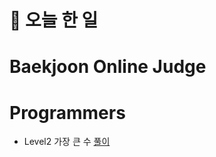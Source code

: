 # :thought_balloon: __오늘 한 일__

# __Baekjoon Online Judge__

# __Programmers__
* Level2 가장 큰 수 [풀이](https://github.com/seungrokoh/TIL/blob/master/Algorithm/Programmers/contents/42746.md)
